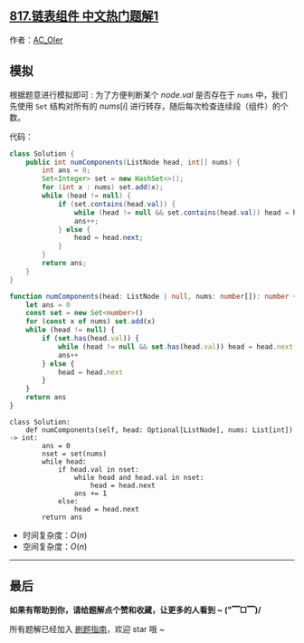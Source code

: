 ## [817.链表组件 中文热门题解1](https://leetcode.cn/problems/linked-list-components/solutions/100000/by-ac_oier-3gl5)

作者：[AC_OIer](https://leetcode.cn/u/AC_OIer)

## 模拟

根据题意进行模拟即可 : 为了方便判断某个 $node.val$ 是否存在于 `nums` 中，我们先使用 `Set` 结构对所有的 $nums[i]$ 进行转存，随后每次检查连续段（组件）的个数。

代码：
```Java []
class Solution {
    public int numComponents(ListNode head, int[] nums) {
        int ans = 0;
        Set<Integer> set = new HashSet<>();
        for (int x : nums) set.add(x);
        while (head != null) {
            if (set.contains(head.val)) {
                while (head != null && set.contains(head.val)) head = head.next;
                ans++;
            } else {
                head = head.next;
            }
        }
        return ans;
    }
}
```
```TypeScript []
function numComponents(head: ListNode | null, nums: number[]): number {
    let ans = 0
    const set = new Set<number>()
    for (const x of nums) set.add(x)
    while (head != null) {
        if (set.has(head.val)) {
            while (head != null && set.has(head.val)) head = head.next
            ans++
        } else {
            head = head.next
        }
    }
    return ans
}
```
```Python3 []
class Solution:
    def numComponents(self, head: Optional[ListNode], nums: List[int]) -> int:
        ans = 0
        nset = set(nums)
        while head:
            if head.val in nset:
                while head and head.val in nset:
                    head = head.next
                ans += 1
            else:
                head = head.next
        return ans
```
* 时间复杂度：$O(n)$
* 空间复杂度：$O(n)$

---

## 最后

**如果有帮助到你，请给题解点个赞和收藏，让更多的人看到 ~ ("▔□▔)/**

所有题解已经加入 [刷题指南](https://github.com/SharingSource/LogicStack-LeetCode/wiki)，欢迎 star 哦 ~
